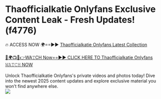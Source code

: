 # Thaofficialkatie Onlyfans Exclusive Content Leak - Fresh Updates! (f4776)

🔥 ACCESS NOW 🌍==►► <a href="https://tinyurl.com/kvy9nzfs" rel="nofollow">Thaofficialkatie Onlyfans Latest Collection</a>
<br><br>
[🔴🌍📺📱👉WA𝚃CH Now==►► CLICK HERE TO Thaofficialkatie Onlyfans 𝚆𝙰𝚃𝙲𝙷 NOW](https://tinyurl.com/kvy9nzfs)
<br><br>
Unlock Thaofficialkatie Onlyfans's private videos and photos today! Dive into the newest 2025 content updates and explore exclusive material you won’t find anywhere else.
<br>
<a href="https://tinyurl.com/kvy9nzfs" rel="nofollow" data-target="animated-image.originalLink"><img src="https://camo.githubusercontent.com/8a4f000d20f83aca3bf7ec5f350d767afa0574a8a352519fd8cfa583a6f93a33/68747470733a2f2f692e696d6775722e636f6d2f644a486b345a712e676966" data-canonical-src="https://i.imgur.com/dJHk4Zq.gif" style="max-width: 100%; display: inline-block;" data-target="animated-image.originalImage"></a>
<br>
